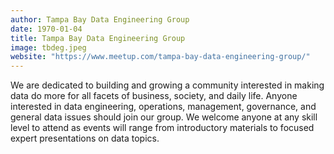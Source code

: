 ```yaml
---
author: Tampa Bay Data Engineering Group
date: 1970-01-04
title: Tampa Bay Data Engineering Group
image: tbdeg.jpeg
website: "https://www.meetup.com/tampa-bay-data-engineering-group/"
---
```


We are dedicated to building and growing a community interested in making data do more for all facets of business, society, and daily life. Anyone interested in data engineering, operations, management, governance, and general data issues should join our group. We welcome anyone at any skill level to attend as events will range from introductory materials to focused expert presentations on data topics.